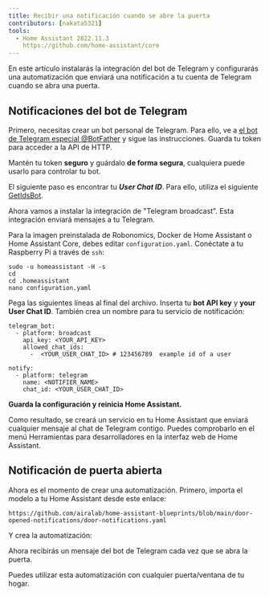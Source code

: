 ```yaml
---
title: Recibir una notificación cuando se abre la puerta
contributors: [nakata5321]
tools:   
  - Home Assistant 2022.11.3
    https://github.com/home-assistant/core
---
```


En este artículo instalarás la integración del bot de Telegram y configurarás una automatización que enviará una notificación a tu cuenta de Telegram cuando se abra una puerta.

## Notificaciones del bot de Telegram

Primero, necesitas crear un bot personal de Telegram. Para ello, ve a [el bot de Telegram especial @BotFather](https://t.me/botfather) y sigue las instrucciones. 
Guarda tu token para acceder a la API de HTTP.

<robo-wiki-video controls :videos="[{src: 'https://static.robonomics.network/wiki/bot-father.mp4', type:'mp4'}]" />

<robo-wiki-note type="warning">

Mantén tu token **seguro** y guárdalo **de forma segura**, cualquiera puede usarlo para controlar tu bot. 

</robo-wiki-note>

El siguiente paso es encontrar tu ***User Chat ID***. Para ello, utiliza el siguiente [GetIdsBot](https://t.me/getidsbot). 

<robo-wiki-video controls :videos="[{src: 'https://static.robonomics.network/wiki/get-id-bot.mp4', type:'mp4'}]" />

Ahora vamos a instalar la integración de "Telegram broadcast". Esta integración enviará mensajes a tu Telegram.

Para la imagen preinstalada de Robonomics, Docker de Home Assistant o Home Assistant Core, debes editar `configuration.yaml`. Conéctate a tu Raspberry Pi a través de `ssh`:

<robo-wiki-video controls :videos="[{src: 'https://static.robonomics.network/wiki/open-config.mp4', type:'mp4'}]" />

<code-helper additionalLine="rasppi_username@rasppi_hostname" >

```shell
sudo -u homeassistant -H -s
cd
cd .homeassistant 
nano configuration.yaml
```

</code-helper >

Pega las siguientes líneas al final del archivo. Inserta tu **bot API key** y **your User Chat ID**. También crea un nombre para tu servicio de notificación:


<code-helper copy >

```shell
telegram_bot:
  - platform: broadcast
    api_key: <YOUR_API_KEY>
    allowed_chat_ids:
      -  <YOUR_USER_CHAT_ID> # 123456789  example id of a user
      
notify:
  - platform: telegram
    name: <NOTIFIER_NAME>
    chat_id: <YOUR_USER_CHAT_ID>
```

</code-helper >

<robo-wiki-video controls :videos="[{src: 'https://static.robonomics.network/wiki/insert-config.mp4', type:'mp4'}]" />

**Guarda la configuración y reinicia Home Assistant.**


Como resultado, se creará un servicio en tu Home Assistant que enviará cualquier mensaje al chat de Telegram contigo. 
Puedes comprobarlo en el menú Herramientas para desarrolladores en la interfaz web de Home Assistant. 

<robo-wiki-video controls :videos="[{src: 'https://static.robonomics.network/wiki/telegram-result.mp4', type:'mp4'}]" />

##  Notificación de puerta abierta

Ahora es el momento de crear una automatización. Primero, importa el modelo a tu Home Assistant desde este enlace:

<code-helper copy>

```shell
https://github.com/airalab/home-assistant-blueprints/blob/main/door-opened-notifications/door-notifications.yaml
```

</code-helper >

<robo-wiki-video controls :videos="[{src: 'https://static.robonomics.network/wiki/insert-blue.mp4', type:'mp4'}]" />

Y crea la automatización:

<robo-wiki-video controls :videos="[{src: 'https://static.robonomics.network/wiki/create-automation.mp4', type:'mp4'}]" />

Ahora recibirás un mensaje del bot de Telegram cada vez que se abra la puerta.

<robo-wiki-note type="okay">
Puedes utilizar esta automatización con cualquier puerta/ventana de tu hogar.
</robo-wiki-note>

